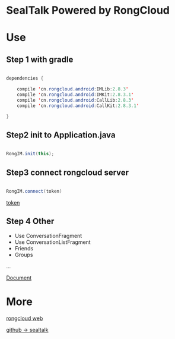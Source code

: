 # SealTalk Powered by RongCloud


# Use

## Step 1 with gradle 

```Java

dependencies {

    compile 'cn.rongcloud.android:IMLib:2.8.3'
    compile 'cn.rongcloud.android:IMKit:2.8.3.1'
    compile 'cn.rongcloud.android:CallLib:2.8.3'
    compile 'cn.rongcloud.android:CallKit:2.8.3.1'

}

```

## Step2 init to Application.java

```Java

RongIM.init(this);

```

## Step3 connect rongcloud server

```Java

RongIM.connect(token)

```

[token](http://www.rongcloud.cn/docs/index.html)

## Step 4 Other

- Use ConversationFragment
- Use ConversationListFragment
- Friends
- Groups

...

[Document](http://www.rongcloud.cn/docs/android.html)


# More

[rongcloud web](rongcloud.cn)

[github -> sealtalk](https://github.com/sealtalk/sealtalk-android)


